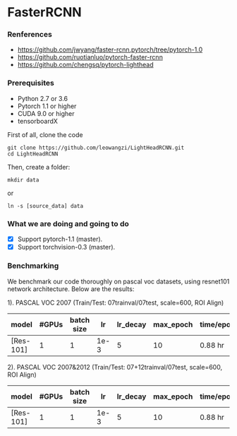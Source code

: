 # FasterRCNN

### Renferences

  - https://github.com/jwyang/faster-rcnn.pytorch/tree/pytorch-1.0
  - https://github.com/ruotianluo/pytorch-faster-rcnn
  - https://github.com/chengsq/pytorch-lighthead

### Prerequisites

- Python 2.7 or 3.6
- Pytorch 1.1 or higher
- CUDA 9.0 or higher
- tensorboardX

First of all, clone the code
```
git clone https://github.com/leowangzi/LightHeadRCNN.git
cd LightHeadRCNN
```
Then, create a folder:
```
mkdir data
```
or
```
ln -s [source_data] data
```

### What we are doing and going to do

- [x] Support pytorch-1.1 (master).
- [x] Support torchvision-0.3 (master).

### Benchmarking

We benchmark our code thoroughly on pascal voc datasets, using resnet101 network architecture. Below are the results:

1). PASCAL VOC 2007 (Train/Test: 07trainval/07test, scale=600, ROI Align)

model    | #GPUs | batch size | lr        | lr_decay | max_epoch     |  time/epoch | mem/GPU | mAP
---------|--------|-----|--------|-----|-----|-------|--------|-----
[Res-101]   | 1 | 1 | 1e-3 | 5   | 10   |  0.88 hr | 5965 MB  | 75.06

2). PASCAL VOC 2007&2012 (Train/Test: 07+12trainval/07test, scale=600, ROI Align)

model    | #GPUs | batch size | lr        | lr_decay | max_epoch     |  time/epoch | mem/GPU | mAP
---------|--------|-----|--------|-----|-----|-------|--------|-----
[Res-101]   | 1 | 1 | 1e-3 | 5   | 10   |  0.88 hr | 3200 MB  | 79.80
